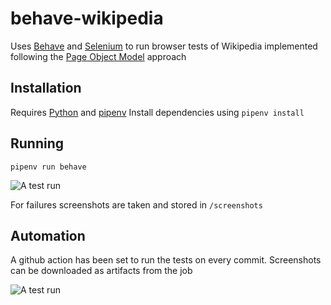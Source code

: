 # behave-wikipedia
Uses [Behave](https://behave.readthedocs.io/en/stable/) and [Selenium](https://selenium-python.readthedocs.io/) to run browser tests of Wikipedia implemented following the [Page Object Model](https://www.selenium.dev/documentation/en/guidelines_and_recommendations/page_object_models/) approach

## Installation
Requires [Python](https://www.python.org/downloads/) and [pipenv](https://pypi.org/project/pipenv/)
Install dependencies using
```pipenv install```

## Running
```pipenv run behave```

![A test run](https://github.com/memsb/behave-wikipedia/blob/main/docs/test_run.png?raw=true)

For failures screenshots are taken and stored in ```/screenshots```

## Automation

A github action has been set to run the tests on every commit.
Screenshots can be downloaded as artifacts from the job

![A test run](https://github.com/memsb/behave-wikipedia/blob/main/docs/artifacts.png?raw=true)
